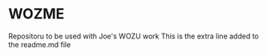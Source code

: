 # WOZME
Repositoru to be used with Joe's WOZU work
This is the extra line added to the readme.md file